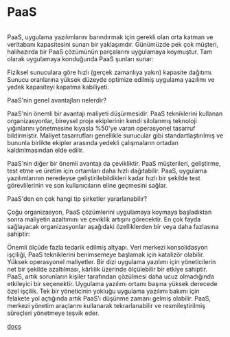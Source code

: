 # PaaS

######

PaaS, uygulama yazılımlarını barındırmak için gerekli olan orta katman ve veritabanı kapasitesini sunan bir yaklaşımdır. Günümüzde pek çok müşteri, halihazırda bir PaaS çözümünün parçalarını uygulamaya koymuştur. Tam olarak uygulamaya konduğunda PaaS şunları sunar:

Fiziksel sunuculara göre hızlı (gerçek zamanlıya yakın) kapasite dağıtımı.
Sunucu oranlarına yüksek düzeyde optimize edilmiş uygulama yazılımı ve yedek kapasiteyi kapatma kabiliyeti.

PaaS'nin genel avantajları nelerdir?

PaaS'nin önemli bir avantajı maliyeti düşürmesidir. PaaS tekniklerini kullanan organizasyonlar, bireysel proje ekiplerinin kendi silolanmış teknoloji yığınlarını yönetmesine kıyasla %50'ye varan operasyonel tasarruf bildirmiştir. Maliyet tasarrufları genellikle sunucular gibi standartlaştırılmış ve bununla birlikte ekipler arasında yedekli çalışmaların ortadan kaldırılmasından elde edilir.

PaaS'nin diğer bir önemli avantajı da çevikliktir. PaaS müşterileri, geliştirme, test etme ve üretim için ortamları daha hızlı dağıtabilir. PaaS, uygulama yazılımlarının neredeyse geliştirilebildikleri kadar hızlı bir şekilde test görevlilerinin ve son kullanıcıların eline geçmesini sağlar. 

PaaS'den en çok hangi tip şirketler yararlanabilir?

Çoğu organizasyon, PaaS çözümlerini uygulamaya koymaya başladıktan sonra maliyetin azaltımını ve çeviklik artışını görecektir. En çok fayda sağlayacak organizasyonlar aşağıdaki özelliklerden bir veya daha fazlasına sahiptir:


Önemli ölçüde fazla tedarik edilmiş altyapı. Veri merkezi konsolidasyon işçiliği, PaaS tekniklerini benimsemeye başlamak için katalizör olabilir.
Yüksek operasyonel maliyetler. Bir dizi uygulama yazılımı için yöneticilerin net bir şekilde azaltılması, kârlılık üzerinde ölçülebilir bir etkiye sahiptir. PaaS, artık sorunların kişiler tarafından çözülmesi daha ucuz olmadığında etkileyici bir seçenektir.
Uygulama yazılımı ortamı başına yüksek derecede özel işçilik. Tek bir yöneticinin yokluğu uygulama yazılımı bakımı için felakete yol açtığında artık PaaS'ı düşünme zamanı gelmiş olabilir. PaaS, merkezi yönetim araçlarını kullanarak tekrarlanabilir ve resmileştirilmiş süreçleri yönetmeye teşvik eder.

[docs](https://www.oracle.com/tr/cloud/what-is-paas/benefits-of-paas/)
